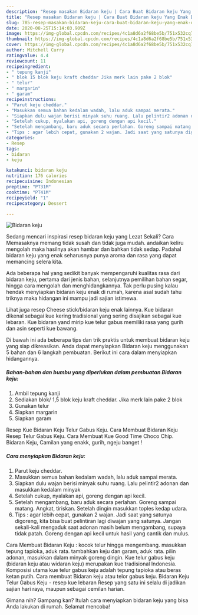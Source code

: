 ```yaml
---
description: "Resep masakan Bidaran keju | Cara Buat Bidaran keju Yang Enak Dan Lezat"
title: "Resep masakan Bidaran keju | Cara Buat Bidaran keju Yang Enak Dan Lezat"
slug: 785-resep-masakan-bidaran-keju-cara-buat-bidaran-keju-yang-enak-dan-lezat
date: 2020-08-25T15:14:03.909Z
image: https://img-global.cpcdn.com/recipes/4c1a8d6a2f68be5b/751x532cq70/bidaran-keju-foto-resep-utama.jpg
thumbnail: https://img-global.cpcdn.com/recipes/4c1a8d6a2f68be5b/751x532cq70/bidaran-keju-foto-resep-utama.jpg
cover: https://img-global.cpcdn.com/recipes/4c1a8d6a2f68be5b/751x532cq70/bidaran-keju-foto-resep-utama.jpg
author: Mitchell Curry
ratingvalue: 4.4
reviewcount: 11
recipeingredient:
- " tepung kanji"
- " blok 15 blok keju kraft cheddar Jika merk lain pake 2 blok"
- " telur"
- " margarin"
- " garam"
recipeinstructions:
- "Parut keju cheddar."
- "Masukkan semua bahan kedalam wadah, lalu aduk sampai merata."
- "Siapkan dulu wajan berisi minyak suhu ruang. Lalu pelintir2 adonan dan masukkan kedalam minyak"
- "Setelah cukup, nyalakan api, goreng dengan api kecil."
- "Setelah mengambang, baru aduk secara perlahan. Goreng sampai matang. Angkat, tiriskan. Setelah dingin masukkan toples kedap udara."
- "Tips : agar lebih cepat, gunakan 2 wajan. Jadi saat yang satunya digoreng, kita bisa buat pelintiran lagi diwajan yang satunya. Jangan sekali-kali mengaduk saat adonan masih belum mengambang, supaya tidak patah. Goreng dengan api kecil untuk hasil yang cantik dan mulus."
categories:
- Resep
tags:
- bidaran
- keju

katakunci: bidaran keju 
nutrition: 176 calories
recipecuisine: Indonesian
preptime: "PT31M"
cooktime: "PT41M"
recipeyield: "1"
recipecategory: Dessert

---
```



![Bidaran keju](https://img-global.cpcdn.com/recipes/4c1a8d6a2f68be5b/751x532cq70/bidaran-keju-foto-resep-utama.jpg)

Sedang mencari inspirasi resep bidaran keju yang Lezat Sekali? Cara Memasaknya memang tidak susah dan tidak juga mudah. andaikan keliru mengolah maka hasilnya akan hambar dan bahkan tidak sedap. Padahal bidaran keju yang enak seharusnya punya aroma dan rasa yang dapat memancing selera kita.

Ada beberapa hal yang sedikit banyak mempengaruhi kualitas rasa dari bidaran keju, pertama dari jenis bahan, selanjutnya pemilihan bahan segar, hingga cara mengolah dan menghidangkannya. Tak perlu pusing kalau hendak menyiapkan bidaran keju enak di rumah, karena asal sudah tahu triknya maka hidangan ini mampu jadi sajian istimewa.

Lihat juga resep Cheese stick/bidaran keju enak lainnya. Kue bidaran dikenal sebagai kue kering tradisional yang sering disajikan sebagai kue lebaran. Kue bidaran yand mirip kue telur gabus memiliki rasa yang gurih dan asin seperti kue bawang.


Di bawah ini ada beberapa tips dan trik praktis untuk membuat bidaran keju yang siap dikreasikan. Anda dapat menyiapkan Bidaran keju menggunakan 5 bahan dan 6 langkah pembuatan. Berikut ini cara dalam menyiapkan hidangannya.

<!--inarticleads1-->

##### Bahan-bahan dan bumbu yang diperlukan dalam pembuatan Bidaran keju:

1. Ambil  tepung kanji
1. Sediakan  blok/ 1,5 blok keju kraft cheddar. Jika merk lain pake 2 blok
1. Gunakan  telur
1. Siapkan  margarin
1. Siapkan  garam


Resep Kue Bidaran Keju Telur Gabus Keju. Cara Membuat Bidaran Keju  Resep Telur Gabus Keju. Cara Membuat Kue Good Time Choco Chip. Bidaran Keju, Camilan yang enakk, gurih, ngeju banget ! 

<!--inarticleads2-->

##### Cara menyiapkan Bidaran keju:

1. Parut keju cheddar.
1. Masukkan semua bahan kedalam wadah, lalu aduk sampai merata.
1. Siapkan dulu wajan berisi minyak suhu ruang. Lalu pelintir2 adonan dan masukkan kedalam minyak
1. Setelah cukup, nyalakan api, goreng dengan api kecil.
1. Setelah mengambang, baru aduk secara perlahan. Goreng sampai matang. Angkat, tiriskan. Setelah dingin masukkan toples kedap udara.
1. Tips : agar lebih cepat, gunakan 2 wajan. Jadi saat yang satunya digoreng, kita bisa buat pelintiran lagi diwajan yang satunya. Jangan sekali-kali mengaduk saat adonan masih belum mengambang, supaya tidak patah. Goreng dengan api kecil untuk hasil yang cantik dan mulus.


Cara Membuat Bidaran Keju : kocok telur hingga mengembang. masukkan tepung tapioka, aduk rata. tambahkan keju dan garam, aduk rata. pilin adonan, masukkan dalam minyak goreng dingin. Kue telur gabus keju (bidaran keju atau widaran keju) merupakan kue tradisional Indonesia. Komposisi utama kue telur gabus keju adalah tepung tapioka atau beras ketan putih. Cara membuat Bidaran keju atau telor gabus keju. Bidaran Keju Telur Gabus Keju - resep kue lebaran Resep yang satu ini selalu di jadikan sajian hari raya, maupun sebagai cemilan harian. 

Gimana nih? Gampang kan? Itulah cara menyiapkan bidaran keju yang bisa Anda lakukan di rumah. Selamat mencoba!
